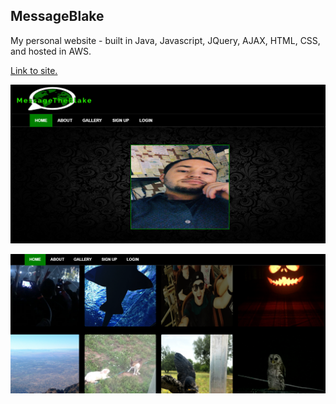 ## MessageBlake

My personal website - built in Java, Javascript, JQuery, AJAX, HTML, CSS, and hosted in AWS. 

[Link to site.](https://messageblake.com)

![](Website_Img/Website.PNG)

![](Website_Img/Gallery_Img.PNG)
